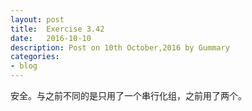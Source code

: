 ```yaml
---
layout: post
title:  Exercise 3.42
date:   2016-10-10
description: Post on 10th October,2016 by Gummary
categories:
- blog
---
```


安全。与之前不同的是只用了一个串行化组，之前用了两个。